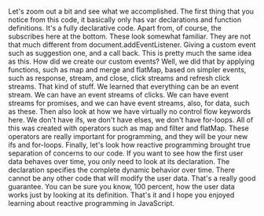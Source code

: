 Let's zoom out a bit and see what we accomplished. The first thing that you notice from this code, it basically only has var declarations and function definitions. It's a fully declarative code.
Apart from, of course, the subscribes here at the bottom. These look somewhat familiar. They are not that much different from document.addEventListener. Giving a custom event such as suggestion one, and a call back. This is pretty much the same idea as this.
How did we create our custom events? Well, we did that by applying functions, such as map and merge and flatMap, based on simpler events, such as response, stream, and close, click streams and refresh click streams. That kind of stuff.
We learned that everything can be an event stream. We can have an event streams of clicks. We can have event streams for promises, and we can have event streams, also, for data, such as these.
Then also look at how we have virtually no control flow keywords here. We don't have ifs, we don't have elses, we don't have for-loops. All of this was created with operators such as map and filter and flatMap. These operators are really important for programming, and they will be your new ifs and for-loops.
Finally, let's look how reactive programming brought true separation of concerns to our code. If you want to see how the first user data behaves over time, you only need to look at its declaration.
The declaration specifies the complete dynamic behavior over time. There cannot be any other code that will modify the user data. That's a really good guarantee. You can be sure you know, 100 percent, how the user data works just by looking at its definition.
That's it and I hope you enjoyed learning about reactive programming in JavaScript.